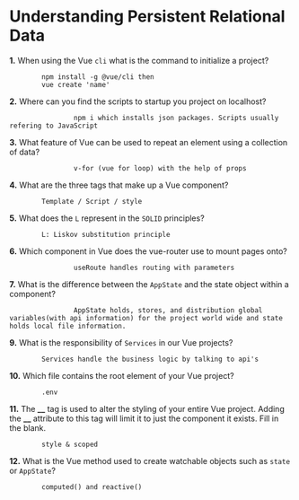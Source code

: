 # Understanding Persistent Relational Data

**1.** When using the Vue `cli` what is the command to initialize a project?

<!-- enter you answer in the space below -->

```
        npm install -g @vue/cli then
        vue create 'name'
```

**2.** Where can you find the scripts to startup you project on localhost?

<!-- enter you answer in the space below -->

```
                npm i which installs json packages. Scripts usually refering to JavaScript
```

**3.** What feature of Vue can be used to repeat an element using a collection of data?

<!-- enter you answer in the space below -->

```
                v-for (vue for loop) with the help of props
```

**4.** What are the three tags that make up a Vue component?

<!-- enter you answer in the space below -->

```
        Template / Script / style
```

**5.** What does the `L` represent in the `SOLID` principles?

<!-- enter you answer in the space below -->

```
        L: Liskov substitution principle
```

**6.** Which component in Vue does the vue-router use to mount pages onto?

<!-- enter you answer in the space below -->

```
                useRoute handles routing with parameters
```

**7.** What is the difference between the `AppState` and the state object within a component?

<!-- enter you answer in the space below -->

```
                AppState holds, stores, and distribution global variables(with api information) for the project world wide and state holds local file information.
```

**9.** What is the responsibility of `Services` in our Vue projects?

<!-- enter you answer in the space below -->

```
        Services handle the business logic by talking to api's
```

**10.** Which file contains the root element of your Vue project?

<!-- enter you answer in the space below -->

```
        .env
```

**11.** The **\_\_** tag is used to alter the styling of your entire Vue project. Adding the **\_\_** attribute to this tag will limit it to just the component it exists. Fill in the blank.

<!-- enter you answer in the space below -->

```
        style & scoped
```

**12.** What is the Vue method used to create watchable objects such as `state` or `AppState`?

<!-- enter you answer in the space below -->

```
        computed() and reactive()
```
